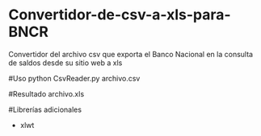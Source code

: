 # Convertidor-de-csv-a-xls-para-BNCR
Convertidor del archivo csv que exporta el Banco Nacional en la consulta de saldos desde su sitio web a xls

#Uso
python CsvReader.py archivo.csv

#Resultado
archivo.xls

#Librerías adicionales
 - xlwt

